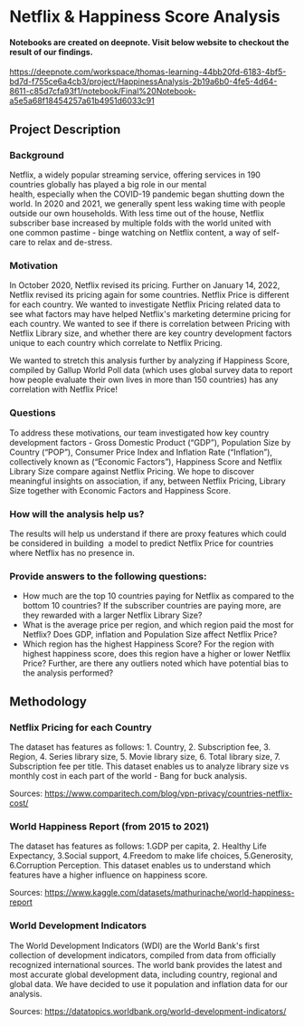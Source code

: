 # Netflix & Happiness Score Analysis
#### Notebooks are created on deepnote. Visit below website to checkout the result of our findings.
https://deepnote.com/workspace/thomas-learning-44bb20fd-6183-4bf5-bd7d-f755ce6a4cb3/project/HappinessAnalysis-2b19a6b0-4fe5-4d64-8611-c85d7cfa93f1/notebook/Final%20Notebook-a5e5a68f18454257a61b4951d6033c91

## Project Description
### Background
Netflix, a widely popular streaming service, offering services in 190 countries globally has played a big role in our mental health, especially when the COVID-19 pandemic began shutting down the world. In 2020 and 2021, we generally spent less waking time with people outside our own households. With less time out of the house, Netflix subscriber base increased by multiple folds with the world united with one common pastime - binge watching on Netflix content, a way of self-care to relax and de-stress.  

### Motivation
In October 2020, Netflix revised its pricing. Further on January 14, 2022, Netflix revised its pricing again for some countries. Netflix Price is different for each country. We wanted to investigate Netflix Pricing related data to see what factors may have helped Netflix's marketing determine pricing for each country. We wanted to see if there is correlation between Pricing with Netflix Library size, and whether there are key country development factors unique to each country which correlate to Netflix Pricing. 

We wanted to stretch this analysis further by analyzing if Happiness Score, compiled by Gallup World Poll data (which uses global survey data to report how people evaluate their own lives in more than 150 countries) has any correlation with Netflix Price! 

### Questions
To address these motivations, our team investigated how key country development factors - Gross Domestic Product (“GDP”), Population Size by Country (“POP”), Consumer Price Index and Inflation Rate (“Inflation”), collectively known as (“Economic Factors”), Happiness Score and Netflix Library Size compare against Netflix Pricing. We hope to discover meaningful insights on association, if any, between Netflix Pricing, Library Size together with Economic Factors and Happiness Score.

### How will the analysis help us?
The results will help us understand if there are proxy features which could be considered in building  a model to predict Netflix Price for countries where Netflix has no presence in.

### Provide answers to the following questions:
- How much are the top 10 countries paying for Netflix as compared to the bottom 10 countries? If the subscriber countries are paying more, are they rewarded with a larger Netflix Library Size? 
- What is the average price per region, and which region paid the most for Netflix?
Does GDP, inflation and Population Size affect Netflix Price?
- Which region has the highest Happiness Score? For the region with highest happiness score, does this region have a higher or lower Netflix Price? Further, are there any outliers noted which have potential bias to the analysis performed?

## Methodology
### Netflix Pricing for each Country
The dataset has features as follows: 1. Country, 2. Subscription fee, 3. Region, 4. Series library size, 5. Movie library size, 6. Total library size, 7. Subscription fee per title. This dataset enables us to analyze library size vs monthly cost in each part of the world - Bang for buck analysis.

Sources: https://www.comparitech.com/blog/vpn-privacy/countries-netflix-cost/

### World Happiness Report (from 2015 to 2021)
The dataset has features as follows: 1.GDP per capita, 2. Healthy Life Expectancy, 3.Social support, 4.Freedom to make life choices, 5.Generosity, 6.Corruption Perception. This dataset enables us to understand which features have a higher influence on happiness score. 

Sources: https://www.kaggle.com/datasets/mathurinache/world-happiness-report

### World Development Indicators
The World Development Indicators (WDI) are the World Bank's first collection of development indicators, compiled from data from officially recognized international sources. The world bank provides the latest and most accurate global development data, including country, regional and global data. We have decided to use it population and inflation data for our analysis.

Sources: https://datatopics.worldbank.org/world-development-indicators/

